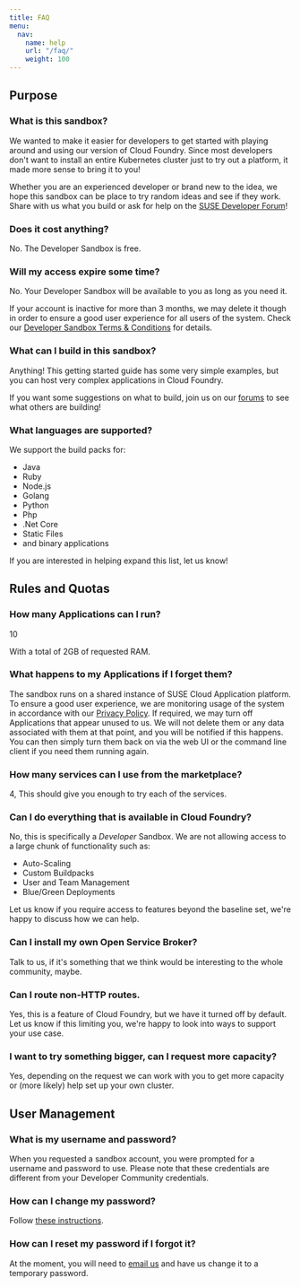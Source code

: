 ```yaml
---
title: FAQ
menu:
  nav:
    name: help
    url: "/faq/"
    weight: 100
---
```


## Purpose

### What is this sandbox?

We wanted to make it easier for developers to get started with playing around and using our version of Cloud Foundry. Since most developers don't want to install an entire Kubernetes cluster just to try out a platform, it made more sense to bring it to you! 

Whether you are an experienced developer or brand new to the idea, we hope this sandbox can be place to try random ideas and see if they work. Share with us what you build or ask for help on the [SUSE Developer Forum](https://forums.explore.suse.dev/)!

### Does it cost anything?

No. The Developer Sandbox is free. 

### Will my access expire some time?

No. Your Developer Sandbox will be available to you as long as you need it. 

If your account is inactive for more than 3 months, we may delete it though in order to ensure a good user experience for all users of the system. Check our [Developer Sandbox Terms & Conditions](https://www.explore.suse.dev/cap-developer-sandbox-terms-conditions/) for details. 

### What can I build in this sandbox?

Anything! This getting started guide has some very simple examples, but you can host very complex applications in Cloud Foundry.

If you want some suggestions on what to build, join us on our [forums](https://forums.explore.suse.dev/) to see what others are building!

### What languages are supported?

We support the build packs for: 
 - Java
 - Ruby
 - Node.js
 - Golang
 - Python
 - Php
 - .Net Core
 - Static Files
 - and binary applications

 If you are interested in helping expand this list, let us know!

## Rules and Quotas

### How many Applications can I run?
10

With a total of 2GB of requested RAM.

### What happens to my Applications if I forget them?

The sandbox runs on a shared instance of SUSE Cloud Application platform. To ensure a good user experience, we are monitoring usage of the system in accordance with our [Privacy Policy](https://www.explore.suse.dev/privacy/). If required, we may turn off Applications that appear unused to us. We will not delete them or any data associated with them at that point, and you will be notified if this happens. You can then simply turn them back on via the web UI or the command line client if you need them running again. 

### How many services can I use from the marketplace?

4, This should give you enough to try each of the services.

### Can I do everything that is available in Cloud Foundry?

No, this is specifically a *Developer* Sandbox. We are not allowing access to a large chunk of functionality such as:

 - Auto-Scaling
 - Custom Buildpacks
 - User and Team Management
 - Blue/Green Deployments

Let us know if you require access to features beyond the baseline set, we're happy to discuss how we can help.

### Can I install my own Open Service Broker? 

Talk to us, if it's something that we think would be interesting to the whole community, maybe.

### Can I route non-HTTP routes. 

Yes, this is a feature of Cloud Foundry, but we have it turned off by default. Let us know if this limiting you, we're happy to look into ways to support your use case.

### I want to try something bigger, can I request more capacity?

Yes, depending on the request we can work with you to get more capacity or (more likely) help set up your own cluster.


## User Management

### What is my username and password?

When you requested a sandbox account, you were prompted for a username and password to use. Please note that these credentials are different from your Developer Community credentials. 

### How can I change my password?

Follow [these instructions](/password/).


### How can I reset my password if I forgot it?

At the moment, you will need to [email us](developers@suse.com) and have us change it to a temporary password.